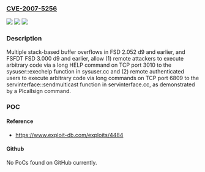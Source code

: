 ### [CVE-2007-5256](https://cve.mitre.org/cgi-bin/cvename.cgi?name=CVE-2007-5256)
![](https://img.shields.io/static/v1?label=Product&message=n%2Fa&color=blue)
![](https://img.shields.io/static/v1?label=Version&message=n%2Fa&color=blue)
![](https://img.shields.io/static/v1?label=Vulnerability&message=n%2Fa&color=brighgreen)

### Description

Multiple stack-based buffer overflows in FSD 2.052 d9 and earlier, and FSFDT FSD 3.000 d9 and earlier, allow (1) remote attackers to execute arbitrary code via a long HELP command on TCP port 3010 to the sysuser::exechelp function in sysuser.cc and (2) remote authenticated users to execute arbitrary code via long commands on TCP port 6809 to the servinterface::sendmulticast function in servinterface.cc, as demonstrated by a PIcallsign command.

### POC

#### Reference
- https://www.exploit-db.com/exploits/4484

#### Github
No PoCs found on GitHub currently.

